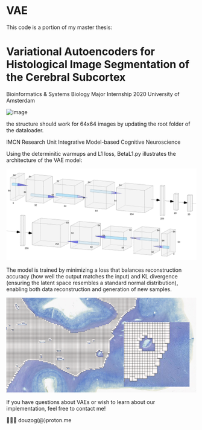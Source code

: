 # VAE
This code is a portion of my master thesis: 
# Variational Autoencoders for Histological Image Segmentation of the Cerebral Subcortex
Bioinformatics & Systems Biology Major Internship 2020
University of Amsterdam

![image](BRAINTABLE.png)

the structure should work for 64x64 images by updating the root folder of the dataloader.

IMCN Research Unit Integrative Model-based Cognitive Neuroscience

Using the determinitic warmups and L1 loss, BetaL1.py illustrates the architecture of the VAE model:

![image](modelarchitecture.png)

The model is trained by minimizing a loss that balances reconstruction accuracy (how well the output matches the input) and KL divergence (ensuring the latent space resembles a standard normal distribution), enabling both data reconstruction and generation of new samples.

![image](patches.png)

If you have questions about VAEs or wish to learn about our implementation, feel free to contact me!

🥷🏼👾 douzog(@)proton.me




